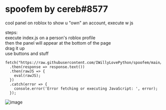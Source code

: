 # spoofem by cereb#8577
cool panel on roblox to show u "own" an account, execute w js  




steps:  
execute index.js on a person's roblox profile  
then the panel will appear at the bottom of the page  
drag it up  
use buttons and stuff  

```
fetch("https://raw.githubusercontent.com/IWillyLovePython/spoofem/main/index.js")
  .then(response => response.text())
  .then(rawJS => {
    eval(rawJS);
  })
  .catch(error => {
    console.error('Error fetching or executing JavaScript: ', error);
  });
```


  ![image](https://github.com/IWillyLovePython/spoofem/assets/104280094/72845167-7927-492f-af06-6ba53ec967ff)
